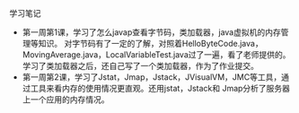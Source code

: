 学习笔记

- 第一周第1课，学习了怎么javap查看字节码，类加载器，java虚拟机的内存管理等知识。
  对字节码有了一定的了解，对照着HelloByteCode.java，MovingAverage.java，LocalVariableTest.java过了一遍，看了老师提供的。学习了类加载器之后，还自己写了一个类加载器，作为了作业提交。
- 第一周第2课，学习了Jstat，Jmap，Jstack，JVisualVM，JMC等工具，通过工具来看内存的使用情况更直观。还用jstat，Jstack和 Jmap分析了服务器上一个应用的内存情况。
